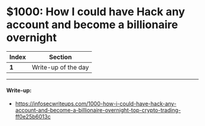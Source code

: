 # $1000: How I could have Hack any account and become a billionaire overnight

Index | Section
--- | ---
**1** | Write-up of the day

___


#### Write-up: 

* https://infosecwriteups.com/1000-how-i-could-have-hack-any-account-and-become-a-billionaire-overnight-top-crypto-trading-ff0e25b6013c
